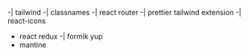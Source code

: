 -| tailwind
-| classnames
-| react router
-| prettier tailwind extension
-| react-icons

- react redux
  -| formik yup
- mantine
